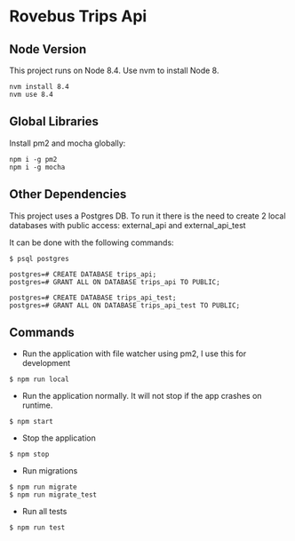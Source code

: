 # Rovebus Trips Api

## Node Version

This project runs on Node 8.4. Use nvm to install Node 8.

``` 
nvm install 8.4
nvm use 8.4
``` 

## Global Libraries

Install pm2 and mocha globally:
``` 
npm i -g pm2 
npm i -g mocha
```

## Other Dependencies

This project uses a Postgres DB. To run it there is the need to create 2 local databases with public access: external_api and external_api_test

It can be done with the following commands:
``` 
$ psql postgres

postgres=# CREATE DATABASE trips_api;
postgres=# GRANT ALL ON DATABASE trips_api TO PUBLIC;

postgres=# CREATE DATABASE trips_api_test;
postgres=# GRANT ALL ON DATABASE trips_api_test TO PUBLIC;
``` 

## Commands

* Run the application with file watcher using pm2, I use this for development
``` 
$ npm run local
```

* Run the application normally. It will not stop if the app crashes on runtime.
```
$ npm start
```

* Stop the application
``` 
$ npm stop
```

* Run migrations
```
$ npm run migrate
$ npm run migrate_test
``` 

* Run all tests
```
$ npm run test
```
